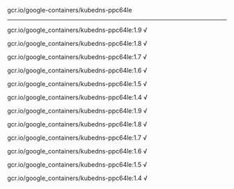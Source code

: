 gcr.io/google-containers/kubedns-ppc64le 

----
gcr.io/google_containers/kubedns-ppc64le:1.9 √

gcr.io/google_containers/kubedns-ppc64le:1.8 √

gcr.io/google_containers/kubedns-ppc64le:1.7 √

gcr.io/google_containers/kubedns-ppc64le:1.6 √

gcr.io/google_containers/kubedns-ppc64le:1.5 √

gcr.io/google_containers/kubedns-ppc64le:1.4 √

gcr.io/google_containers/kubedns-ppc64le:1.9 √

gcr.io/google_containers/kubedns-ppc64le:1.8 √

gcr.io/google_containers/kubedns-ppc64le:1.7 √

gcr.io/google_containers/kubedns-ppc64le:1.6 √

gcr.io/google_containers/kubedns-ppc64le:1.5 √

gcr.io/google_containers/kubedns-ppc64le:1.4 √

